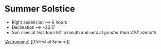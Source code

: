 # Summer Solstice

- Right ascension --> 6 hours
- Declination --> +23.5˚
- Sun rises at _less than_ 90˚ azimuth and sets at _greater than_ 270˚ azimuth

[[Astronomy]] [[Celestial Sphere]]

[//begin]: # "Autogenerated link references for markdown compatibility"
[astronomy]: astronomy "Astronomy"
[celestial-sphere]: celestial-sphere "Celestial Sphere"
[//end]: # "Autogenerated link references"